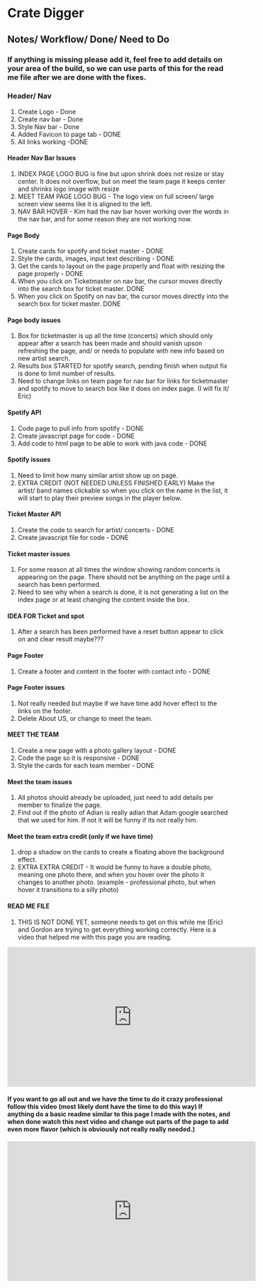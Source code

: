 # Crate Digger

## Notes/ Workflow/ Done/ Need to Do
### If anything is missing please add it, feel free to add details on your area of the build, so we can use parts of this for the read me file after we are done with the fixes.

### Header/ Nav 
1. Create Logo - Done
2. Create nav bar - Done
3. Style Nav bar - Done
4. Added Favicon to page tab - DONE
5. All links working -DONE

#### Header Nav Bar Issues
1. INDEX PAGE LOGO BUG is fine but upon shrink does not resize
or stay center.  It does not overflow, but on meet the team page
it keeps center and shrinks logo image with resize
2.  MEET TEAM PAGE LOGO BUG - The logo view on full screen/ large screen view seems like it is aligned to the left. 
3.  NAV BAR HOVER - Kim had the nav bar hover working over the words in the nav bar, and for some reason they are not working now.  

#### Page Body
1. Create cards for spotify and ticket master - DONE
2. Style the cards, images, input text describing - DONE
3. Get the cards to layout on the page properly and float with 
resizing the page properly - DONE
4. When you click on Ticketmaster on nav bar, the cursor moves directly into the search box for ticket master. DONE
4. When you click on Spotify on nav bar, the cursor moves directly into the search box for ticket master. DONE

#### Page body issues
1. Box for ticketmaster is up all the time (concerts) which should only appear after a search has been made and should vanish upson refreshing the page, and/ or needs to populate with
new info based on new artist search.
2. Results box STARTED for spotify search, pending finish when output fix is done to limit number of results.
3. Need to change links on team page for nav bar for links for ticketmaster and spotify to move to search box like it does on index page. (I will fix it/ Eric)

#### Spotify API
1. Code page to pull info from spotify - DONE
2. Create javascript page for code - DONE
3. Add code to html page to be able to work with java code - DONE

#### Spotify issues
1. Need to limit how many similar artist show up on page.
2. EXTRA CREDIT (NOT NEEDED UNLESS FINISHED EARLY) Make the artist/ band names clickable so when you click on the name in the list, it will start to play their preview songs in the player below.

#### Ticket Master API
1. Create the code to search for artist/ concerts - DONE
2. Create javascript file for code - DONE

#### Ticket master issues
1. For some reason at all times the window showing random concerts is appearing on the page.  There should not be anything on the page until a search has been performed.
2. Need to see why when a search is done, it is not generating a list on the index page or at least changing the content inside the box.

#### IDEA FOR Ticket and spot
1. After a search has been performed have a reset button appear to click on and clear result maybe???  

#### Page Footer
1. Create a footer and content in the footer with contact info - DONE

#### Page Footer issues
1. Not really needed but maybe if we have time add hover effect to the links on the footer.
2. Delete About US, or change to meet the team.

#### MEET THE TEAM
1. Create a new page with a photo gallery layout - DONE
2. Code the page so it is responsive - DONE
3. Style the cards for each team member - DONE

#### Meet the team issues
1. All photos should already be uploaded, just need to add details per member to finalize the page.
2. Find out if the photo of Adian is really adian that Adam google searched that we used for him.  If not it will be funny if its not really him.

#### Meet the team extra credit (only if we have time)
1. drop a shadow on the cards to create a floating above the background effect.  
2. EXTRA EXTRA CREDIT - It would be funny to have a double photo, meaning one photo there, and when you hover over the photo it changes to another photo. (example - professional photo, but when hover it transitions to a silly photo)

#### READ ME FILE 
1. THIS IS NOT DONE YET, someone needs to get on this while me (Eric) and Gordon are trying to get everything working correctly.  Here is a video that helped me with this page you are reading.

<iframe width="560" height="315" src="https://www.youtube.com/embed/Hgucu1ch3mo?si=5Cc9WebSxhhV0JXd" title="YouTube video player" frameborder="0" allow="accelerometer; autoplay; clipboard-write; encrypted-media; gyroscope; picture-in-picture; web-share" allowfullscreen></iframe>

#### If you want to go all out and we have the time to do it crazy professional follow this video (most likely dont have the time to do this way)  If anything do a basic readme similar to this page I made with the notes, and when done watch this next video and change out parts of the page to add even more flavor (which is obviously not really really needed.)

<iframe width="560" height="315" src="https://www.youtube.com/embed/a8CwpGARAsQ?si=MaRkGFtXYfRhprkf" title="YouTube video player" frameborder="0" allow="accelerometer; autoplay; clipboard-write; encrypted-media; gyroscope; picture-in-picture; web-share" allowfullscreen></iframe>